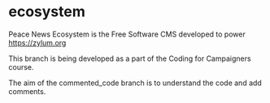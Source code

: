 # ecosystem
Peace News Ecosystem is the Free Software CMS developed to power https://zylum.org

This branch is being developed as a part of the Coding for Campaigners course. 

The aim of the commented_code branch is to understand the code and add comments.
